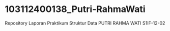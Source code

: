 # 103112400138_Putri-RahmaWati
Repository Laporan Praktikum Struktur Data PUTRI RAHMA WATI S1IF-12-02
